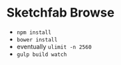 # Sketchfab Browse

* `npm install`
* `bower install`
* eventually `ulimit -n 2560`
* `gulp build watch`
